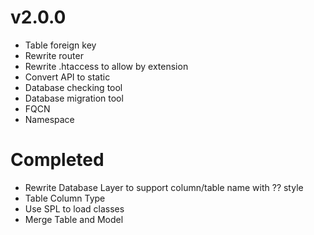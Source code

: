 # v2.0.0

- Table foreign key
- Rewrite router
- Rewrite .htaccess to allow by extension
- Convert API to static
- Database checking tool
- Database migration tool
- FQCN
- Namespace

# Completed

- Rewrite Database Layer to support column/table name with ?? style
- Table Column Type
- Use SPL to load classes
- Merge Table and Model

